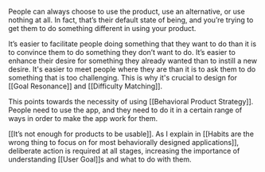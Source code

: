 ---
---

People can always choose to use the product, use an alternative, or use nothing at all. In fact, that’s their default state of being, and you’re trying to get them to do something different in using your product.

It’s easier to facilitate people doing something that they want to do than it is to convince them to do something they don’t want to do. It’s easier to enhance their desire for something they already wanted than to instill a new desire. It's easier to meet people where they are than it is to ask them to do something that is too challenging. This is why it's crucial to design for [[Goal Resonance]] and [[Difficulty Matching]].

This points towards the necessity of using [[Behavioral Product Strategy]]. People need to use the app, and they need to do it in a certain range of ways in order to make the app work for them. 

[[It’s not enough for products to be usable]].  As I explain in [[Habits are the wrong thing to focus on for most behaviorally designed applications]], deliberate action is required at all stages, increasing the importance of understanding [[User Goal]]s and what to do with them.